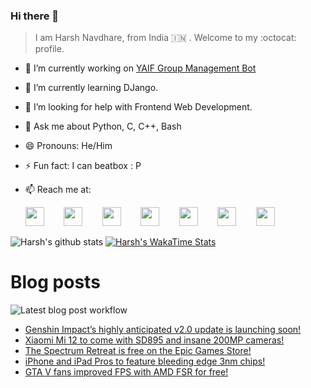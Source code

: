 ### Hi there 👋

> I am Harsh Navdhare, from India :india: . Welcome to my :octocat: profile.

* 🔭 I’m currently working on [YAIF Group Management Bot](https://github.com/YAIFoundation/YAR_Manager_Bot)
* 🌱 I’m currently learning DJango.
* 🤔 I’m looking for help with Frontend Web Development.
* 💬 Ask me about Python, C, C++, Bash
* 😄 Pronouns: He/Him
* ⚡ Fun fact: I can beatbox : P
* 📫 Reach me at: 
 

    [<img src="https://simpleicons.org/icons/instagram.svg" width="30">](https://www.instagram.com/plus_infinity.hn) &nbsp;&nbsp;&nbsp;&nbsp;&nbsp;&nbsp;
    [<img src="https://simpleicons.org/icons/facebook.svg" width="30">](https://www.facebook.com/harsh.navdhare.infinity) &nbsp;&nbsp;&nbsp;&nbsp;&nbsp;&nbsp; 
    [<img src="https://simpleicons.org/icons/twitter.svg" width="30">](https://twitter.com/hnavdhare) &nbsp;&nbsp;&nbsp;&nbsp;&nbsp;&nbsp; 
    [<img src="https://simpleicons.org/icons/xdadevelopers.svg" width="30">](https://forum.xda-developers.com/member.php?u=8122486) &nbsp;&nbsp;&nbsp;&nbsp;&nbsp;&nbsp; 
    [<img src="https://simpleicons.org/icons/telegram.svg" width="30">](https://t.me/infinitEplus) &nbsp;&nbsp;&nbsp;&nbsp;&nbsp;&nbsp;
    [<img src="https://simpleicons.org/icons/snapchat.svg" width="30">](https://www.snapchat.com/add/plus.infinity) &nbsp;&nbsp;&nbsp;&nbsp;&nbsp;&nbsp; 
    [<img src="https://simpleicons.org/icons/gmail.svg" width="30">](mailto:navdhareharsh2001@gmail.com)

 
 

![Harsh's github stats](https://github-readme-stats-infinity-plus.vercel.app/api?username=infinity-plus&show_icons=true&count_private=true&theme=dark) [![Harsh's WakaTime Stats](https://github-readme-stats-infinity-plus.vercel.app/api/wakatime?username=infinity_plus&theme=dark)](https://wakatime.com/@infinity_plus)

# Blog posts

![Latest blog post workflow](https://github.com/infinity-plus/infinity-plus/workflows/Latest%20blog%20post%20workflow/badge.svg)

<!-- BLOG-POST-LIST:START -->
- [Genshin Impact’s highly anticipated v2.0 update is launching soon!](https://spadebee.com/2021/07/03/genshin-impacts-highly-anticipated-v2-0-update-is-launching-soon/?utm_source=rss&utm_medium=rss&utm_campaign=genshin-impacts-highly-anticipated-v2-0-update-is-launching-soon)
- [Xiaomi Mi 12 to come with SD895 and insane 200MP cameras!](https://spadebee.com/2021/07/03/xiaomi-mi-12-to-come-with-sd895-and-insane-200mp-cameras/?utm_source=rss&utm_medium=rss&utm_campaign=xiaomi-mi-12-to-come-with-sd895-and-insane-200mp-cameras)
- [The Spectrum Retreat is free on the Epic Games Store!](https://spadebee.com/2021/07/02/the-spectrum-retreat-is-free-on-the-epic-games-store/?utm_source=rss&utm_medium=rss&utm_campaign=the-spectrum-retreat-is-free-on-the-epic-games-store)
- [iPhone and iPad Pros to feature bleeding edge 3nm chips!](https://spadebee.com/2021/07/02/iphone-and-ipad-pros-to-feature-bleeding-edge-3nm-chips/?utm_source=rss&utm_medium=rss&utm_campaign=iphone-and-ipad-pros-to-feature-bleeding-edge-3nm-chips)
- [GTA V fans improved FPS with AMD FSR for free!](https://spadebee.com/2021/07/01/gta-v-fans-improved-fps-with-amd-fsr-for-free/?utm_source=rss&utm_medium=rss&utm_campaign=gta-v-fans-improved-fps-with-amd-fsr-for-free)
<!-- BLOG-POST-LIST:END -->
